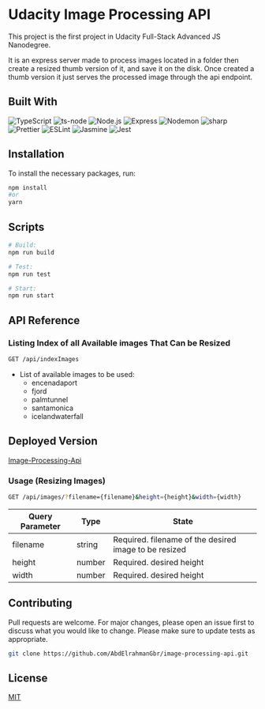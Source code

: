 # Udacity Image Processing API

This project is the first project in Udacity Full-Stack Advanced JS Nanodegree.

It is an express server made to process images located in a folder then create a resized thumb version of it, and save it on the disk. Once created a thumb version it just serves the processed image through the api endpoint.


## Built With
![TypeScript](https://img.shields.io/static/v1?style=for-the-badge&message=TypeScript&color=3178C6&logo=TypeScript&logoColor=FFFFFF&label=)
![ts-node](https://img.shields.io/static/v1?style=for-the-badge&message=ts-node&color=3178C6&logo=ts-node&logoColor=FFFFFF&label=)
![Node.js](https://img.shields.io/static/v1?style=for-the-badge&message=Node.js&color=339933&logo=Node.js&logoColor=FFFFFF&label=)
![Express](https://img.shields.io/static/v1?style=for-the-badge&message=Express&color=000000&logo=Express&logoColor=FFFFFF&label=)
![Nodemon](https://img.shields.io/static/v1?style=for-the-badge&message=Nodemon&color=222222&logo=Nodemon&logoColor=76D04B&label=)
![sharp](https://img.shields.io/static/v1?style=for-the-badge&message=sharp&color=222222&logo=sharp&logoColor=99CC00&label=)
![Prettier](https://img.shields.io/static/v1?style=for-the-badge&message=Prettier&color=222222&logo=Prettier&logoColor=F7B93E&label=)
![ESLint](https://img.shields.io/static/v1?style=for-the-badge&message=ESLint&color=4B32C3&logo=ESLint&logoColor=FFFFFF&label=)
![Jasmine](https://img.shields.io/static/v1?style=for-the-badge&message=Jasmine&color=8A4182&logo=Jasmine&logoColor=FFFFFF&label=)
![Jest](https://img.shields.io/static/v1?style=for-the-badge&message=Jest&color=C21325&logo=Jest&logoColor=FFFFFF&label=)

## Installation

To install the necessary packages, run:

```bash
npm install
#or
yarn
```

## Scripts

```python
# Build:
npm run build

# Test:
npm run test

# Start:
npm run start
```

## API Reference
### Listing Index of all Available images That Can be Resized
```bash
GET /api/indexImages
```
* List of available images to be used:
    * encenadaport
    * fjord
    * palmtunnel
    * santamonica
    * icelandwaterfall

## Deployed Version
[Image-Processing-Api](https://image-processing-api-production.up.railway.app/ "Goto Deployed on Railway.app")

### Usage (Resizing Images)
```bash
GET /api/images/?filename={filename}&height={height}&width={width}
```

Query Parameter | Type | State
------------- | ------------- | -------------
filename  | string | Required. filename of the desired image to be resized
height | number | Required. desired height
width | number | Required. desired height

## Contributing

Pull requests are welcome. For major changes, please open an issue first
to discuss what you would like to change.
Please make sure to update tests as appropriate.
```bash
git clone https://github.com/AbdElrahmanGbr/image-processing-api.git
```

## License

[MIT](https://choosealicense.com/licenses/mit/)